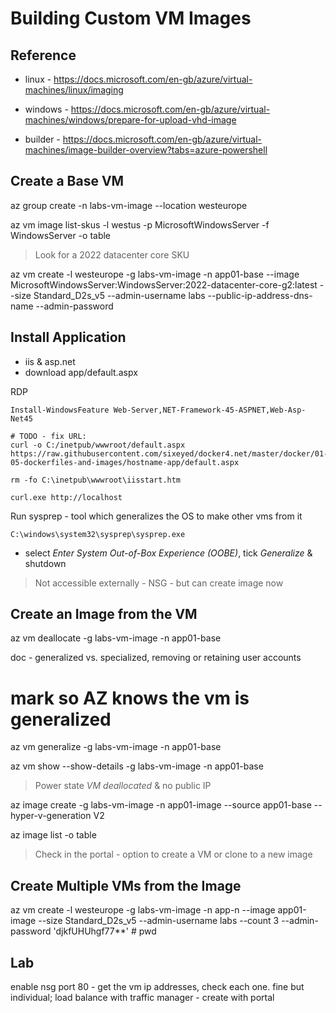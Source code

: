 # Building Custom VM Images


## Reference

- linux - https://docs.microsoft.com/en-gb/azure/virtual-machines/linux/imaging

- windows - https://docs.microsoft.com/en-gb/azure/virtual-machines/windows/prepare-for-upload-vhd-image

- builder - https://docs.microsoft.com/en-gb/azure/virtual-machines/image-builder-overview?tabs=azure-powershell


## Create a Base VM

az group create -n labs-vm-image --location westeurope

az vm image list-skus -l westus -p MicrosoftWindowsServer -f WindowsServer -o table

> Look for a 2022 datacenter core SKU

az vm create -l westeurope -g labs-vm-image -n app01-base --image MicrosoftWindowsServer:WindowsServer:2022-datacenter-core-g2:latest --size Standard_D2s_v5 --admin-username labs --public-ip-address-dns-name <your-unique-dns-name> --admin-password <your-strong-password>


## Install Application

- iis  & asp.net
- download app/default.aspx

RDP

```
Install-WindowsFeature Web-Server,NET-Framework-45-ASPNET,Web-Asp-Net45

# TODO - fix URL:
curl -o C:/inetpub/wwwroot/default.aspx https://raw.githubusercontent.com/sixeyed/docker4.net/master/docker/01-05-dockerfiles-and-images/hostname-app/default.aspx

rm -fo C:\inetpub\wwwroot\iisstart.htm

curl.exe http://localhost
```

Run sysprep - tool which generalizes the OS to make other vms from it

```
C:\windows\system32\sysprep\sysprep.exe
```

- select _Enter System Out-of-Box Experience (OOBE)_, tick _Generalize_ & shutdown

> Not accessible externally - NSG - but can create image now

## Create an Image from the VM

az vm deallocate -g labs-vm-image -n app01-base

doc - generalized vs. specialized, removing or retaining user accounts

# mark so AZ knows the vm is generalized

az vm generalize -g labs-vm-image -n app01-base

az vm show --show-details -g labs-vm-image -n app01-base

> Power state _VM deallocated_ & no public IP

az image create -g labs-vm-image -n app01-image --source app01-base --hyper-v-generation V2

az image list -o table

> Check in the portal - option to create a VM or clone to a new image

## Create Multiple VMs from the Image

az vm create -l westeurope -g labs-vm-image -n app-n --image app01-image --size Standard_D2s_v5 --admin-username labs  --count 3 --admin-password 'djkfUHUhgf77**' # pwd


## Lab

enable nsg port 80 - get the vm ip addresses, check each one. fine but individual; load balance with traffic manager - create with portal

